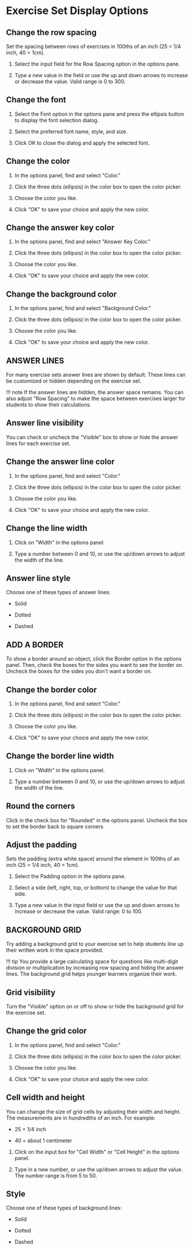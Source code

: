# Exercise Set Display Options

## Change the row spacing

Set the spacing between rows of exercises in 100ths of an inch (25 = 1/4 inch, 40 = 1cm).

1. Select the input field for the Row Spacing option in the options pane.

2. Type a new value in the field or use the up and down arrows to increase or decrease the value. Valid range is 0 to 300.

## Change the font

1. Select the Font option in the options pane and press the ellipsis button to display the font selection dialog.

2. Select the preferred font name, style, and size.

3. Click OK to close the dialog and apply the selected font.

## Change the color

1. In the options panel, find and select "Color."

2. Click the three dots (ellipsis) in the color box to open the color picker.

3. Choose the color you like.

4. Click "OK" to save your choice and apply the new color.

## Change the answer key color

1. In the options panel, find and select "Answer Key Color."

2. Click the three dots (ellipsis) in the color box to open the color picker.

3. Choose the color you like.

4. Click "OK" to save your choice and apply the new color.

## Change the background color

1. In the options panel, find and select "Background Color."

2. Click the three dots (ellipsis) in the color box to open the color picker.

3. Choose the color you like.

4. Click "OK" to save your choice and apply the new color.

## ANSWER LINES

For many exercise sets answer lines are shown by default. These lines can be customized or hidden depending on the exercise set.

!!! note
    If the answer lines are hidden, the answer space remains. You can also adjust "Row Spacing" to make the space between exercises larger for students to show their calculations.

## Answer line visibility

You can check or uncheck the "Visible" box to show or hide the answer lines for each exercise set.

## Change the answer line color

1. In the options panel, find and select "Color."

2. Click the three dots \(ellipsis\) in the color box to open the color picker.

3. Choose the color you like.

4. Click "OK" to save your choice and apply the new color.

## Change the line width

1. Click on "Width" in the options panel.

2. Type a number between 0 and 10, or use the up/down arrows to adjust the width of the line.

## Answer line style

Choose one of these types of answer lines:

- Solid

- Dotted

- Dashed

## ADD A BORDER

To show a border around an object, click the Border option in the options panel. Then, check the boxes for the sides you want to see the border on. Uncheck the boxes for the sides you don't want a border on.

## Change the border color

1. In the options panel, find and select "Color."

2. Click the three dots \(ellipsis\) in the color box to open the color picker.

3. Choose the color you like.

4. Click "OK" to save your choice and apply the new color.

## Change the border line width

1. Click on "Width" in the options panel.

2. Type a number between 0 and 10, or use the up/down arrows to adjust the width of the line.

## Round the corners

Click in the check box for "Rounded" in the options panel. Uncheck the box to set the border back to square corners

## Adjust the padding

Sets the padding (extra white space) around the element in 100ths of an inch (25 = 1/4 inch, 40 = 1cm).

1. Select the Padding option in the options pane.

2. Select a side (left, right, top, or bottom) to change the value for that side.

3. Type a new value in the input field or use the up and down arrows to increase or decrease the value. Valid range: 0 to 100.

## BACKGROUND GRID

Try adding a background grid to your exercise set to help students line up their written work in the space provided.

!!! tip
    You provide a large calculating space for questions like multi-digit division or multiplication by increasing row spacing and hiding the answer lines. The background grid helps younger learners organize their work.

## Grid visibility

Turn the "Visible" option on or off to show or hide the background grid for the exercise set.

## Change the grid color

1. In the options panel, find and select "Color."

2. Click the three dots (ellipsis) in the color box to open the color picker.

3. Choose the color you like.

4. Click "OK" to save your choice and apply the new color.

## Cell width and height

You can change the size of grid cells by adjusting their width and height. The measurements are in hundredths of an inch. For example:

- 25 = 1/4 inch

- 40 = about 1 centimeter

1. Click on the input box for "Cell Width" or "Cell Height" in the options panel.

2. Type in a new number, or use the up/down arrows to adjust the value. The number range is from 5 to 50.

## Style

Choose one of these types of background lines:

- Solid

- Dotted

- Dashed
